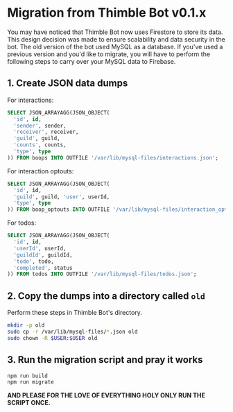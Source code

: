 # Migration from Thimble Bot v0.1.x

You may have noticed that Thimble Bot now uses Firestore to store its data. This
design decision was made to ensure scalability and data security in the bot. The
old version of the bot used MySQL as a database. If you've used a previous
version and you'd like to migrate, you will have to perform the following steps
to carry over your MySQL data to Firebase.

## 1. Create JSON data dumps

For interactions:

```sql
SELECT JSON_ARRAYAGG(JSON_OBJECT(
  'id', id,
  'sender', sender,
  'receiver', receiver,
  'guild', guild,
  'counts', counts,
  'type', type
)) FROM boops INTO OUTFILE '/var/lib/mysql-files/interactions.json';
```

For interaction optouts:

```sql
SELECT JSON_ARRAYAGG(JSON_OBJECT(
  'id', id,
  'guild', guild, 'user', userId,
  'type', type
)) FROM boop_optouts INTO OUTFILE '/var/lib/mysql-files/interaction_optouts.json';
```

For todos:

```sql
SELECT JSON_ARRAYAGG(JSON_OBJECT(
  'id', id,
  'userId', userId,
  'guildId', guildId,
  'todo', todo,
  'completed', status
)) FROM todos INTO OUTFILE '/var/lib/mysql-files/todos.json';
```

## 2. Copy the dumps into a directory called `old`

Perform these steps in Thimble Bot's directory.

```sh
mkdir -p old
sudo cp -r /var/lib/mysql-files/*.json old
sudo chown -R $USER:$USER old
```

## 3. Run the migration script and pray it works

```sh
npm run build
npm run migrate
```

**AND PLEASE FOR THE LOVE OF EVERYTHING HOLY ONLY RUN THE SCRIPT ONCE.**
